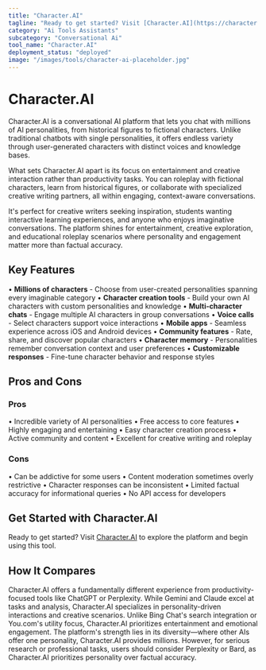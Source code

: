```yaml
---
title: "Character.AI"
tagline: "Ready to get started? Visit [Character.AI](https://character.ai) to explore the platform and begin using this tool...."
category: "Ai Tools Assistants"
subcategory: "Conversational Ai"
tool_name: "Character.AI"
deployment_status: "deployed"
image: "/images/tools/character-ai-placeholder.jpg"
---
```


# Character.AI

Character.AI is a conversational AI platform that lets you chat with millions of AI personalities, from historical figures to fictional characters. Unlike traditional chatbots with single personalities, it offers endless variety through user-generated characters with distinct voices and knowledge bases.

What sets Character.AI apart is its focus on entertainment and creative interaction rather than productivity tasks. You can roleplay with fictional characters, learn from historical figures, or collaborate with specialized creative writing partners, all within engaging, context-aware conversations.

It's perfect for creative writers seeking inspiration, students wanting interactive learning experiences, and anyone who enjoys imaginative conversations. The platform shines for entertainment, creative exploration, and educational roleplay scenarios where personality and engagement matter more than factual accuracy.

## Key Features

• **Millions of characters** - Choose from user-created personalities spanning every imaginable category
• **Character creation tools** - Build your own AI characters with custom personalities and knowledge
• **Multi-character chats** - Engage multiple AI characters in group conversations
• **Voice calls** - Select characters support voice interactions
• **Mobile apps** - Seamless experience across iOS and Android devices
• **Community features** - Rate, share, and discover popular characters
• **Character memory** - Personalities remember conversation context and user preferences
• **Customizable responses** - Fine-tune character behavior and response styles

## Pros and Cons

### Pros
• Incredible variety of AI personalities
• Free access to core features
• Highly engaging and entertaining
• Easy character creation process
• Active community and content
• Excellent for creative writing and roleplay

### Cons
• Can be addictive for some users
• Content moderation sometimes overly restrictive
• Character responses can be inconsistent
• Limited factual accuracy for informational queries
• No API access for developers

## Get Started with Character.AI

Ready to get started? Visit [Character.AI](https://character.ai) to explore the platform and begin using this tool.

## How It Compares

Character.AI offers a fundamentally different experience from productivity-focused tools like ChatGPT or Perplexity. While Gemini and Claude excel at tasks and analysis, Character.AI specializes in personality-driven interactions and creative scenarios. Unlike Bing Chat's search integration or You.com's utility focus, Character.AI prioritizes entertainment and emotional engagement. The platform's strength lies in its diversity—where other AIs offer one personality, Character.AI provides millions. However, for serious research or professional tasks, users should consider Perplexity or Bard, as Character.AI prioritizes personality over factual accuracy.